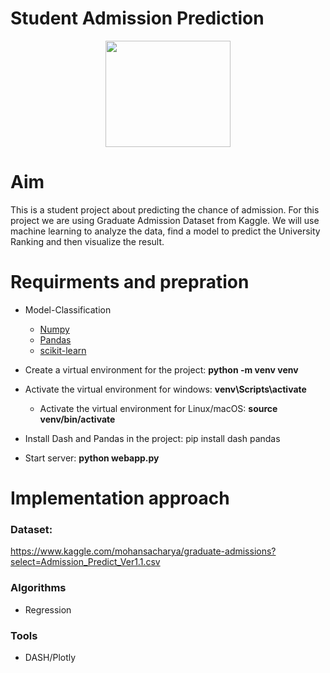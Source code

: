 # Student Admission Prediction

<p align="center">
<img src="https://github.com/LameesKadhim/SAP-project/blob/main/Frontend/assets/logo.png" width="200" height="170">
</p>

# Aim
This is a student project about predicting the chance of admission. For this project we are using Graduate Admission Dataset from Kaggle. We will use machine learning to analyze the data, find a model to predict the University Ranking and then visualize the result.

  
# Requirments and prepration

  * Model-Classification
    + [Numpy](https://numpy.org/)
    + [Pandas](https://pandas.pydata.org/)
    + [scikit-learn](https://scikit-learn.org/stable/)

  * Create a virtual environment for the project: <b> python -m venv venv </b>
  * Activate the virtual environment for windows: <b> venv\Scripts\activate </b>
    - Activate the virtual environment for Linux/macOS: <b> source venv/bin/activate </b>
  * Install Dash and Pandas in the project: </b> pip install dash pandas </b>
  * Start server: <b> python webapp.py </b>
 
 
 
# Implementation approach   

### Dataset: 

  https://www.kaggle.com/mohansacharya/graduate-admissions?select=Admission_Predict_Ver1.1.csv

### Algorithms 

  * Regression

### Tools 

* DASH/Plotly


